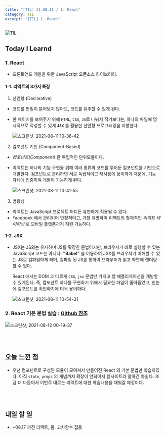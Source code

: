 ```yaml
---
title: "[TIL] 21.08.11 / 1. React"
category: TIL
excerpt: "[TIL] 1. React"
---
```


![TIL](https://user-images.githubusercontent.com/83164003/127775612-7464075f-89e7-478e-82ee-dc1c2710a125.jpeg)
## Today I Learnd
### 1. React
- 프론트앤드 개발을 위한 JavaScript 오픈소스 라이브러리.

#### 1-1. 리액트의 3가지 특징
1. 선언형 (Declarative)
 - 코드를 면밀히 뜯어보지 않아도, 코드를 유추할 수 있게 된다.
 - 한 페이지를 보여주기 위해 `HTML`, `CSS`, `JS`로 나눠서 적기보다는, 하나의 파일에 명시적으로 작성할 수 있게 **`JSX`** 를 활용한 선언형 프로그래밍을 지향한다.
   
      ![스크린샷, 2021-08-11 10-36-42](https://user-images.githubusercontent.com/83164003/128956477-bcdf1138-721b-4bf9-83eb-ba6de1d2d51f.png)

2. 컴포넌트 기반 (Component-Based)
 - *컴포넌트(Component)* 란 독립적인 단위모듈이다.
 - 리액트는 하나의 기능 구현을 위해 여러 종류의 코드를 묶어둔 컴포넌트를 기반으로 개발한다. 컴포넌트로 분리하면 서로 독립적이고 재사용에 용이하기 때문에, 기능 자체에 집중하여 개발이 가능하게 된다.

      ![스크린샷, 2021-08-11 10-41-55](https://user-images.githubusercontent.com/83164003/128957120-9e7a2b60-cca4-457f-a240-a907bb29505b.png)

3. 범용성
 - 리액트는 JavaScript 프로젝트 어디든 유연하게 적용될 수 있다.
 - Facebook 에서 관리되어 안정적이고, 가장 유명하며 리액트의 형제격인 *리액트 네이티브* 로 모바일 플랫폼까지 지원 가능하다.


#### 1-2. JSX
- JSX는 JS와는 유사하며 JS를 확장한 문법이지만, 브라우저가 바로 실행할 수 있는 JavaScript 코드는 아니다. **"Babel"** 을 이용하여 JSX를 브라우저가 이해할 수 있는 JS로 컴파일하게 되며, 컴파일 된 JS를 통하여 브라우저가 읽고 화면에 렌더링 할 수 있다.

  React 에서는 DOM 과 다르게 `CSS`, `jsx` 문법만 가지고 웹 애플리케이션을 개발할 수 있게된다. 즉, 컴포넌트 하나를 구현하기 위해서 필요한 파일이 줄어들었고, 한눈에 컴포넌트를 확인하기에 더욱 용이하다.

  ![스크린샷, 2021-08-11 10-54-31](https://user-images.githubusercontent.com/83164003/128957709-6ed1788f-6a97-4a2c-be31-94ceb4d88297.png)


### 2. React 기본 문법 실습 : <a href = "https://github.com/JH8459/im-sprint-react-twittler-intro" target="_blank">Github 참조</a>

![스크린샷, 2021-08-12 00-19-37](https://user-images.githubusercontent.com/83164003/129056832-1bd66fa4-4693-4363-98ce-5cbf39f31c60.png)

<br>
<br>

## 오늘 느낀 점
- 우선 컴포넌트로 구성된 모듈이 모여져서 만들어진 React 의 기본 문법만 학습하였다. 아직 `state`, `props` 의 개념까지 확장이 안되어서 웹사이트라 말하긴 아쉽다. 조금 더 다듬어서 이번주 내로는 리액트에 대한 학습내용을 채워갈 예정이다.

<br>
<br>

## 내일 할 일
- ~08.17 까진 리액트, 돔, 고차함수 집중
